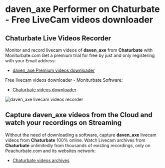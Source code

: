 # daven_axe Performer on Chaturbate - Free LiveCam videos downloader

## Chaturbate Live Videos Recorder

Monitor and record livecam videos of **daven_axe** from **Chaturbate** with Moniturbate.com
Get a premium trial for free by just and only registering with your Email address:
* [daven_axe Premium videos downloader](https://moniturbate.com/request-demo-licence-key.html)

Free livecam videos downloader - Moniturbate Software:
* [Chaturbate videos downloader](https://moniturbate.com/moniturbate-download-software.html)

![daven_axe livecam videos recorder](https://peachurnet.com/templates/moniturbate-software.png)


## Capture daven_axe videos from the Cloud and watch your recordings on Streaming

Without the need of downloading a software, capture **daven_axe** livecam videos from **Chaturbate** 100% online.
Watch Livecam archives from **Chaturbate** unlimitedly from thousands of existing recordings, only on Peachurbate.com and its websites network:
* [Chaturbate videos archives](https://peachurnet.com/)